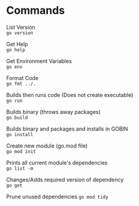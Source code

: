 # Commands

List Version</br>
`go version`

Get Help</br>
`go help`

Get Environment Variables</br>
`go env`

Format Code</br>
`go fmt ../.`

Builds then runs code (Does not create executable) </br>
`go run`

Builds binary (throws away packages)</br>
`go build`

Builds binary and packages and installs in GOBIN</br>
`go install`

Create new module (go.mod file)</br>
`go mod init`

Prints all current module's dependencies</br>
`go list -m`

Changes/Adds required version of dependency</br>
`go get`

Prune unused dependencies
`go mod tidy`